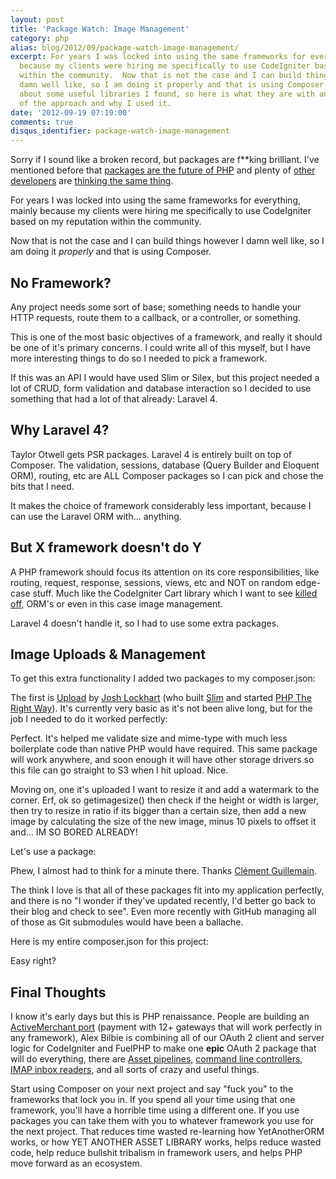 ```yaml
---
layout: post
title: 'Package Watch: Image Management'
category: php
alias: blog/2012/09/package-watch-image-management/
excerpt: For years I was locked into using the same frameworks for everything, mainly
  because my clients were hiring me specifically to use CodeIgniter based on my reputation
  within the community.  Now that is not the case and I can build things however I
  damn well like, so I am doing it properly and that is using Composer. I tweeted
  about some useful libraries I found, so here is what they are with an explanation
  of the approach and why I used it.
date: '2012-09-19 07:19:00'
comments: true
disqus_identifier: package-watch-image-management
---
```


Sorry if I sound like a broken record, but packages are f**king brilliant. I've mentioned before that [packages are the future of PHP][future] and plenty of [other developers][brad] are [thinking the same thing][fortr].

For years I was locked into using the same frameworks for everything, mainly because my clients were hiring me specifically to use CodeIgniter based on my reputation within the community. 

Now that is not the case and I can build things however I damn well like, so I am doing it _properly_ and that is using Composer.

## No Framework?

Any project needs some sort of base; something needs to handle your HTTP requests, route them to a callback, or a controller, or something. 

This is one of the most basic objectives of a framework, and really it should be one of it's primary concerns. I could write all of this myself, but I have more interesting things to do so I needed to pick a framework.

If this was an API I would have used Slim or Silex, but this project needed a lot of CRUD, form validation and database interaction so I decided to use something that had a lot of that already: Laravel 4. 

## Why Laravel 4?

Taylor Otwell gets PSR packages. Laravel 4 is entirely built on top of Composer. The validation, sessions, database (Query Builder and Eloquent ORM), routing, etc are ALL Composer packages so I can pick and chose the bits that I need. 

It makes the choice of framework considerably less important, because I can use the Laravel ORM with… anything.

## But X framework doesn't do Y

A PHP framework should focus its attention on its core responsibilities, like routing, request, response, sessions, views, etc and NOT on random edge-case stuff. Much like the CodeIgniter Cart library which I want to see [killed off](https://github.com/EllisLab/CodeIgniter/issues/214), ORM's or even in this case image management.

Laravel 4 doesn't handle it, so I had to use some extra packages.

## Image Uploads & Management

To get this extra functionality I added two packages to my composer.json:

<script src="https://gist.github.com/3748717.js?file=full composer.json"></script>

The first is [Upload][upload] by [Josh Lockhart][josh] (who built [Slim][slim] and started [PHP The Right Way][phptrw]). It's currently very basic as it's not been alive long, but for the job I needed to do it worked perfectly:

<script src="https://gist.github.com/3748717.js?file=upload"></script>
	
Perfect. It's helped me validate size and mime-type with much less boilerplate code than native PHP would have required. This same package will work anywhere, and soon enough it will have other storage drivers so  this file can go straight to S3 when I hit upload. Nice.

Moving on, one it's uploaded I want to resize it and add a watermark to the corner. Erf, ok so getimagesize() then check if the height or width is larger, then try to resize in ratio if its bigger than a certain size, then add a new image by calculating the size of the new image, minus 10 pixels to offset it and… IM SO BORED ALREADY! 

Let's use a package:

<script src="https://gist.github.com/3748717.js?file=watermark"></script>
	
Phew, I almost had to think for a minute there. Thanks [Clément Guillemain](https://github.com/Sybio).

The think I love is that all of these packages fit into my application perfectly, and there is no "I wonder if they've updated recently, I'd better go back to their blog and check to see". Even more recently with GitHub managing all of those as Git submodules would have been a ballache.

Here is my entire composer.json for this project:

<script src="https://gist.github.com/3748717.js?file=composer.json"></script>
   
Easy right?

## Final Thoughts

I know it's early days but this is PHP renaissance. People are building an [ActiveMerchant port](https://github.com/adrianmacneil/tala-payments) (payment with 12+ gateways that will work perfectly in any framework), Alex Bilbie is combining all of our OAuth 2 client and server logic for CodeIgniter and FuelPHP to make one **epic** OAuth 2 package that will do everything, there are [Asset pipelines](https://github.com/CHH/pipe), [command line controllers](https://github.com/nategood/commando), [IMAP inbox readers](https://github.com/tedivm/Fetch), and all sorts of crazy and useful things.

Start using Composer on your next project and say "fuck you" to the frameworks that lock you in. If you spend all your time using that one framework, you'll have a horrible time using a different one. If you use packages you can take them with you to whatever framework you use for the next project. That reduces time wasted re-learning how YetAnotherORM works, or how YET ANOTHER ASSET LIBRARY works, helps reduce wasted code, help reduce bullshit tribalism in framework users, and helps PHP move forward as an ecosystem.  



  [future]: /blog/2012/03/packages-the-way-forward-for-php
  [brad]: http://www.bradleyproctor.com/composer-the-future-of-php/
  [fortr]: http://blog.fortrabbit.com/handle-your-dependencies-with-php-composer/
  [upload]: https://github.com/codeguy/Upload
  [josh]: https://www.joshlockhart.com/
  [slim]: https://github.com/codeguy/slim
  [phptrw]: http://www.phptherightway.com/
